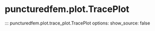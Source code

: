 # puncturedfem.plot.TracePlot
::: puncturedfem.plot.trace_plot.TracePlot
    options:
        show_source: false